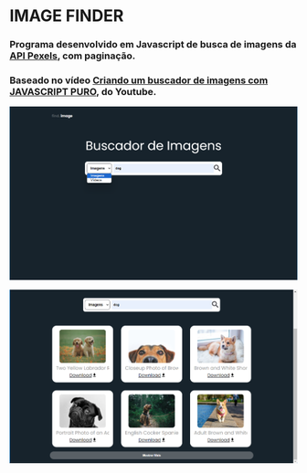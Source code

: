 # IMAGE FINDER

### Programa desenvolvido em Javascript de busca de imagens da [API Pexels](https://www.pexels.com/), com paginação.
### Baseado no vídeo [Criando um buscador de imagens com JAVASCRIPT PURO](https://www.youtube.com/watch?v=68xmiDA568E), do Youtube.

![](https://github.com/luiizsilverio/ImageFinder/blob/main/assets/images/tela1.png)

![](https://github.com/luiizsilverio/ImageFinder/blob/main/assets/images/tela2.png)
